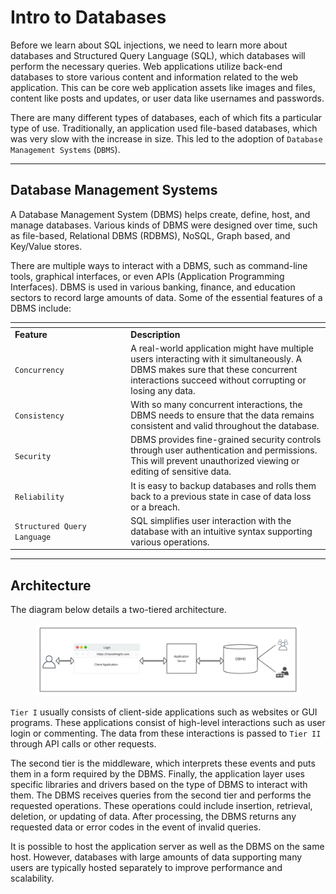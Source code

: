 # Intro to Databases

Before we learn about SQL injections, we need to learn more about databases and Structured Query Language (SQL), which databases will perform the necessary queries. Web applications utilize back-end databases to store various content and information related to the web application. This can be core web application assets like images and files, content like posts and updates, or user data like usernames and passwords.

There are many different types of databases, each of which fits a particular type of use. Traditionally, an application used file-based databases, which was very slow with the increase in size. This led to the adoption of `Database Management Systems` (`DBMS`).

***

## Database Management Systems

A Database Management System (DBMS) helps create, define, host, and manage databases. Various kinds of DBMS were designed over time, such as file-based, Relational DBMS (RDBMS), NoSQL, Graph based, and Key/Value stores.

There are multiple ways to interact with a DBMS, such as command-line tools, graphical interfaces, or even APIs (Application Programming Interfaces). DBMS is used in various banking, finance, and education sectors to record large amounts of data. Some of the essential features of a DBMS include:

<table data-header-hidden><thead><tr><th width="171.27276611328125"></th><th></th></tr></thead><tbody><tr><td><strong>Feature</strong></td><td><strong>Description</strong></td></tr><tr><td><code>Concurrency</code></td><td>A real-world application might have multiple users interacting with it simultaneously. A DBMS makes sure that these concurrent interactions succeed without corrupting or losing any data.</td></tr><tr><td><code>Consistency</code></td><td>With so many concurrent interactions, the DBMS needs to ensure that the data remains consistent and valid throughout the database.</td></tr><tr><td><code>Security</code></td><td>DBMS provides fine-grained security controls through user authentication and permissions. This will prevent unauthorized viewing or editing of sensitive data.</td></tr><tr><td><code>Reliability</code></td><td>It is easy to backup databases and rolls them back to a previous state in case of data loss or a breach.</td></tr><tr><td><code>Structured Query Language</code></td><td>SQL simplifies user interaction with the database with an intuitive syntax supporting various operations.</td></tr></tbody></table>

***

## Architecture

The diagram below details a two-tiered architecture.

<figure><img src="../../../../.gitbook/assets/image (1) (1) (1) (1) (1) (1) (1) (1) (1) (1) (1) (1) (1) (1) (1) (1) (1) (1) (1) (1) (1) (1) (1) (1) (1) (1) (1) (1) (1) (1) (1) (1) (1) (1) (1) (1) (1) (1) (1) (1) (1) (1) (1) (1) (1) (1) (1) (1) (1) (1) (1) (1) (1) (1).png" alt=""><figcaption></figcaption></figure>

`Tier I` usually consists of client-side applications such as websites or GUI programs. These applications consist of high-level interactions such as user login or commenting. The data from these interactions is passed to `Tier II` through API calls or other requests.

The second tier is the middleware, which interprets these events and puts them in a form required by the DBMS. Finally, the application layer uses specific libraries and drivers based on the type of DBMS to interact with them. The DBMS receives queries from the second tier and performs the requested operations. These operations could include insertion, retrieval, deletion, or updating of data. After processing, the DBMS returns any requested data or error codes in the event of invalid queries.

It is possible to host the application server as well as the DBMS on the same host. However, databases with large amounts of data supporting many users are typically hosted separately to improve performance and scalability.
